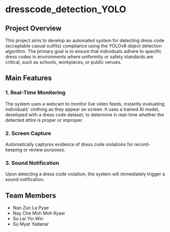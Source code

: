 # dresscode_detection_YOLO

## Project Overview
This project aims to develop an automated system for detecting dress code (acceptable casual outfits) compliance using the YOLOv8 object detection algorithm. The primary goal is to ensure that individuals adhere to specific dress codes in environments where uniformity or safety standards are critical, such as schools, workplaces, or public venues.

## Main Features
### 1. Real-Time Monitoring
The system uses a webcam to monitor live video feeds, instantly evaluating individuals' clothing as they appear on screen. It uses a trained AI model, developed with a dress code dataset, to determine in real-time whether the detected attire is proper or improper.
### 2. Screen Capture
Automatically captures evidence of dress code violations for record-keeping or review purposes.
### 3. Sound Notification
Upon detecting a dress code violation, the system will immediately trigger a sound notification.

## Team Members
- Nan Zun La Pyae
- Nay Che Moh Moh Kyaw
- Su Lei Yin Win
- Su Myat Yadanar
